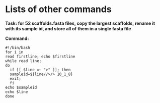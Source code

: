 # Lists of other commands 
**Task: for 52 scaffolds.fasta files, copy the largest scaffolds, rename it with its sample id, and store all of them in a single fasta file**

**Command:**
```
#!/bin/bash
for i in 
read firstline; echo $firstline
while read line;
do
  if [[ $line =~ ">" ]]; then
  sampleid=${line//>/> 10_1_8}
  exit;
  fi
echo $sampleid 
echo $line
done
```
